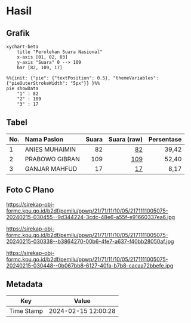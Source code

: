 # Hasil

## Grafik

```mermaid
xychart-beta
    title "Perolehan Suara Nasional"
    x-axis [01, 02, 03]
    y-axis "Suara" 0 --> 109
    bar [82, 109, 17]
```

```mermaid
%%{init: {"pie": {"textPosition": 0.5}, "themeVariables": {"pieOuterStrokeWidth": "5px"}} }%%
pie showData
    "1" : 82
    "2" : 109
    "3" : 17
```

## Tabel

| No. | Nama Paslon    | Suara | Suara (raw) | Persentase |
|:--- |:-------------- | -----:| -----------:| ----------:|
| 1   | ANIES MUHAIMIN | 82    | [82][p-1]   | 39,42      |
| 2   | PRABOWO GIBRAN | 109   | [109][p-2]  | 52,40      |
| 3   | GANJAR MAHFUD  | 17    | [17][p-3]   | 8,17       |


[p-1]: https://github.com/gigit-pemilu/pemilu-2024/blob/main/pilpres/hitung-suara/sub/21-kepulauan-riau/sub/71-kota-batam/sub/11-sagulung/sub/1005-sungai-langkai/sub/075-tps/sub/paslon-1.txt
[p-2]: https://github.com/gigit-pemilu/pemilu-2024/blob/main/pilpres/hitung-suara/sub/21-kepulauan-riau/sub/71-kota-batam/sub/11-sagulung/sub/1005-sungai-langkai/sub/075-tps/sub/paslon-2.txt
[p-3]: https://github.com/gigit-pemilu/pemilu-2024/blob/main/pilpres/hitung-suara/sub/21-kepulauan-riau/sub/71-kota-batam/sub/11-sagulung/sub/1005-sungai-langkai/sub/075-tps/sub/paslon-3.txt

## Foto C Plano

https://sirekap-obj-formc.kpu.go.id/b2df/pemilu/ppwp/21/71/11/10/05/2171111005075-20240215-030455--9d344224-3cdc-48e6-a55f-e91660337ea6.jpg

https://sirekap-obj-formc.kpu.go.id/b2df/pemilu/ppwp/21/71/11/10/05/2171111005075-20240215-030338--b3864270-00b6-4fe7-a637-f40bb28050af.jpg

https://sirekap-obj-formc.kpu.go.id/b2df/pemilu/ppwp/21/71/11/10/05/2171111005075-20240215-030448--0b067bb8-6127-40fa-b7b8-cacaa72bbefe.jpg


## Metadata

| Key        | Value               |
| ---------- | ------------------- |
| Time Stamp | 2024-02-15 12:00:28 |



